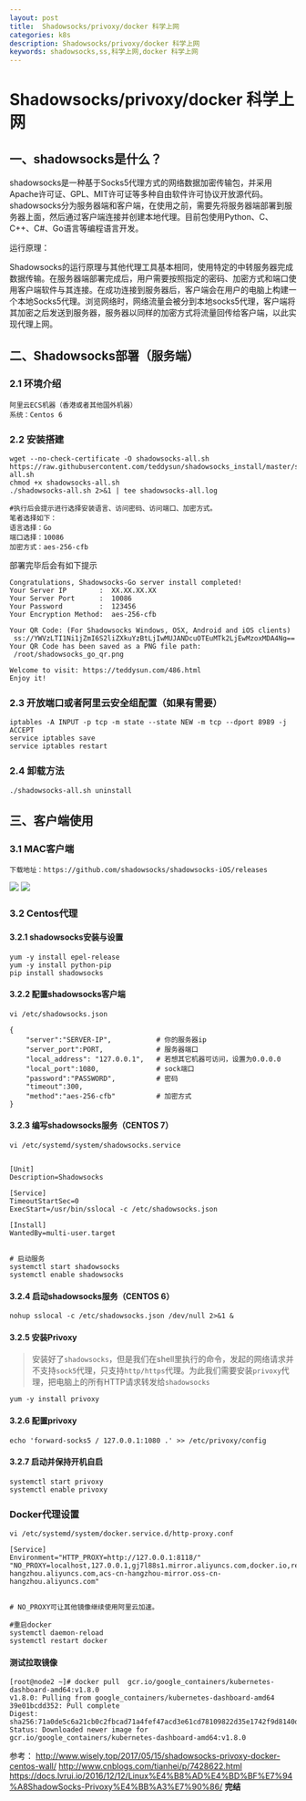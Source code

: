 ```yaml
---
layout: post
title:  Shadowsocks/privoxy/docker 科学上网
categories: k8s
description: Shadowsocks/privoxy/docker 科学上网
keywords: shadowsocks,ss,科学上网,docker 科学上网
---
```


# Shadowsocks/privoxy/docker 科学上网

## 一、shadowsocks是什么？
shadowsocks是一种基于Socks5代理方式的网络数据加密传输包，并采用Apache许可证、GPL、MIT许可证等多种自由软件许可协议开放源代码。shadowsocks分为服务器端和客户端，在使用之前，需要先将服务器端部署到服务器上面，然后通过客户端连接并创建本地代理。目前包使用Python、C、C++、C#、Go语言等编程语言开发。

运行原理：

Shadowsocks的运行原理与其他代理工具基本相同，使用特定的中转服务器完成数据传输。在服务器端部署完成后，用户需要按照指定的密码、加密方式和端口使用客户端软件与其连接。在成功连接到服务器后，客户端会在用户的电脑上构建一个本地Socks5代理。浏览网络时，网络流量会被分到本地socks5代理，客户端将其加密之后发送到服务器，服务器以同样的加密方式将流量回传给客户端，以此实现代理上网。

## 二、Shadowsocks部署（服务端）

### 2.1 环境介绍
```
阿里云ECS机器（香港或者其他国外机器）
系统：Centos 6
```

### 2.2 安装搭建

```
wget --no-check-certificate -O shadowsocks-all.sh https://raw.githubusercontent.com/teddysun/shadowsocks_install/master/shadowsocks-all.sh
chmod +x shadowsocks-all.sh
./shadowsocks-all.sh 2>&1 | tee shadowsocks-all.log

#执行后会提示进行选择安装语言、访问密码、访问端口、加密方式。
笔者选择如下：
语言选择：Go
端口选择：10086
加密方式：aes-256-cfb
```
部署完毕后会有如下提示
```
Congratulations, Shadowsocks-Go server install completed!
Your Server IP        :  XX.XX.XX.XX
Your Server Port      :  10086
Your Password         :  123456
Your Encryption Method:  aes-256-cfb

Your QR Code: (For Shadowsocks Windows, OSX, Android and iOS clients)
 ss://YWVzLTI1Ni1jZmI6S2liZXkuYzBtLjIwMUJANDcuOTEuMTk2LjEwMzoxMDA4Ng==
Your QR Code has been saved as a PNG file path:
 /root/shadowsocks_go_qr.png

Welcome to visit: https://teddysun.com/486.html
Enjoy it!
```
### 2.3 开放端口或者阿里云安全组配置（如果有需要）

```
iptables -A INPUT -p tcp -m state --state NEW -m tcp --dport 8989 -j ACCEPT
service iptables save
service iptables restart
```

### 2.4 卸载方法

```
./shadowsocks-all.sh uninstall
```

## 三、客户端使用

### 3.1 MAC客户端

```
下载地址：https://github.com/shadowsocks/shadowsocks-iOS/releases
```

![](/images/posts/k8s/mac_shadowsocks_1.png)
![](/images/posts/k8s/mac_shadowsocks_2.png)

### 3.2 Centos代理

#### 3.2.1 shadowsocks安装与设置

```
yum -y install epel-release
yum -y install python-pip
pip install shadowsocks
```

#### 3.2.2 配置shadowsocks客户端

```
vi /etc/shadowsocks.json

{
    "server":"SERVER-IP",           # 你的服务器ip
    "server_port":PORT,             # 服务器端口
    "local_address": "127.0.0.1",   # 若想其它机器可访问，设置为0.0.0.0
    "local_port":1080,              # sock端口
    "password":"PASSWORD",          # 密码
    "timeout":300,
    "method":"aes-256-cfb"          # 加密方式
}

```

#### 3.2.3 编写shadowsocks服务（CENTOS 7）

```
vi /etc/systemd/system/shadowsocks.service


[Unit]
Description=Shadowsocks

[Service]
TimeoutStartSec=0
ExecStart=/usr/bin/sslocal -c /etc/shadowsocks.json

[Install]
WantedBy=multi-user.target


# 启动服务
systemctl start shadowsocks
systemctl enable shadowsocks
```

#### 3.2.4 启动shadowsocks服务（CENTOS 6）

```
nohup sslocal -c /etc/shadowsocks.json /dev/null 2>&1 &
```


#### 3.2.5 安装Privoxy

> 安装好了`shadowsocks`，但是我们在shell里执行的命令，发起的网络请求并不支持`sock5`代理，只支持`http/https`代理。为此我们需要安装`privoxy`代理，把电脑上的所有HTTP请求转发给`shadowsocks`

```
yum -y install privoxy
```

#### 3.2.6 配置privoxy

```
echo 'forward-socks5 / 127.0.0.1:1080 .' >> /etc/privoxy/config
```

#### 3.2.7 启动并保持开机自启

```
systemctl start privoxy
systemctl enable privoxy
```

### Docker代理设置

```
vi /etc/systemd/system/docker.service.d/http-proxy.conf

[Service]
Environment="HTTP_PROXY=http://127.0.0.1:8118/" "NO_PROXY=localhost,127.0.0.1,gj7l88s1.mirror.aliyuncs.com,docker.io,registry.cn-hangzhou.aliyuncs.com,acs-cn-hangzhou-mirror.oss-cn-hangzhou.aliyuncs.com"


# NO_PROXY可让其他镜像继续使用阿里云加速。

```

```
#重启docker
systemctl daemon-reload
systemctl restart docker
```


#### 测试拉取镜像

```
[root@node2 ~]# docker pull  gcr.io/google_containers/kubernetes-dashboard-amd64:v1.8.0
v1.8.0: Pulling from google_containers/kubernetes-dashboard-amd64
39e01bcdd352: Pull complete
Digest: sha256:71a0de5c6a21cb0c2fbcad71a4fef47acd3e61cd78109822d35e1742f9d8140d
Status: Downloaded newer image for gcr.io/google_containers/kubernetes-dashboard-amd64:v1.8.0
```

参考：
http://www.wisely.top/2017/05/15/shadowsocks-privoxy-docker-centos-wall/
http://www.cnblogs.com/tianhei/p/7428622.html
https://docs.lvrui.io/2016/12/12/Linux%E4%B8%AD%E4%BD%BF%E7%94%A8ShadowSocks-Privoxy%E4%BB%A3%E7%90%86/
**完结**